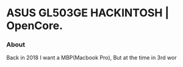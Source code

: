 # ASUS GL503GE HACKINTOSH | OpenCore.

### About
Back in 2018 I want a MBP(Macbook Pro), But at the time in 3rd wor